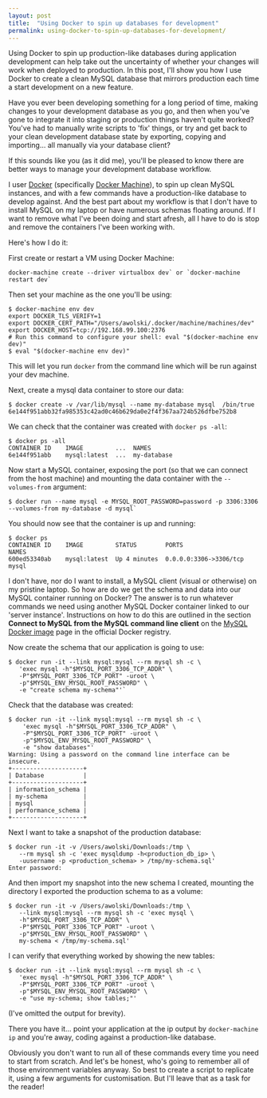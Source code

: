 ```yaml
---
layout: post
title:  "Using Docker to spin up databases for development"
permalink: using-docker-to-spin-up-databases-for-development/
---
```


Using Docker to spin up production-like databases during application development can help take out the uncertainty of whether your changes will work when deployed to production. In this post, I'll show you how I use Docker to create a clean MySQL database that mirrors production each time a start development on a new feature.

Have you ever been developing something for a long period of time, making changes to your development database as you go, and then when you've gone to integrate it into staging or production things haven't quite worked? You've had to manually write scripts to 'fix' things, or try and get back to your clean development database state by exporting, copying and importing... all manually via your database client?

If this sounds like you (as it did me), you'll be pleased to know there are better ways to manage your development database workflow. 

I user [Docker](https://www.docker.com/) (specifically [Docker Machine](https://docs.docker.com/machine/)), to spin up clean MySQL instances, and with a few commands have a production-like database to develop against. And the best part about my workflow is that I don't have to install MySQL on my laptop or have numerous schemas floating around. If I want to remove what I've been doing and start afresh, all I have to do is stop and remove the containers I've been working with.

Here's how I do it:

First create or restart a VM using Docker Machine:

```
docker-machine create --driver virtualbox dev` or `docker-machine restart dev`
```

Then set your machine as the one you'll be using:

```
$ docker-machine env dev
export DOCKER_TLS_VERIFY=1
export DOCKER_CERT_PATH="/Users/awolski/.docker/machine/machines/dev"
export DOCKER_HOST=tcp://192.168.99.100:2376
# Run this command to configure your shell: eval "$(docker-machine env dev)"
$ eval "$(docker-machine env dev)"
```

This will let you run `docker` from the command line which will be run against your dev machine.

Next, create a mysql data container to store our data:

```
$ docker create -v /var/lib/mysql --name my-database mysql  /bin/true
6e144f951abb32fa985353c42ad0c46b629da0e2f4f367aa724b526dfbe752b8
```

We can check that the container was created with `docker ps -all`:

```
$ docker ps -all
CONTAINER ID    IMAGE         ...  NAMES
6e144f951abb    mysql:latest  ...  my-database
```

Now start a MySQL container, exposing the port (so that we can connect from the host machine) and mounting the data container with the `--volumes-from` argument:

```
$ docker run --name mysql -e MYSQL_ROOT_PASSWORD=password -p 3306:3306 --volumes-from my-database -d mysql`
```

You should now see that the container is up and running:

```
$ docker ps
CONTAINER ID    IMAGE         STATUS        PORTS                   NAMES
600ed53340ab    mysql:latest  Up 4 minutes  0.0.0.0:3306->3306/tcp  mysql
```

I don't have, nor do I want to install, a MySQL client (visual or otherwise) on my pristine laptop. So how are do we get the schema and data into our MySQL container running on Docker? The answer is to run whatever commands we need using another MySQL Docker container linked to our 'server instance'. Instructions on how to do this are outlined in the section **Connect to MySQL from the MySQL command line client** on the [MySQL Docker image](https://registry.hub.docker.com/_/mysql/) page in the official Docker registry.

Now create the schema that our application is going to use:

```
$ docker run -it --link mysql:mysql --rm mysql sh -c \
   'exec mysql -h"$MYSQL_PORT_3306_TCP_ADDR" \
   -P"$MYSQL_PORT_3306_TCP_PORT" -uroot \
   -p"$MYSQL_ENV_MYSQL_ROOT_PASSWORD" \
   -e "create schema my-schema"'`
```

Check that the database was created:

```
$ docker run -it --link mysql:mysql --rm mysql sh -c \
    'exec mysql -h"$MYSQL_PORT_3306_TCP_ADDR" \
    -P"$MYSQL_PORT_3306_TCP_PORT" -uroot \
    -p"$MYSQL_ENV_MYSQL_ROOT_PASSWORD" \
    -e "show databases"'
Warning: Using a password on the command line interface can be insecure.
+--------------------+
| Database           |
+--------------------+
| information_schema |
| my-schema          |
| mysql              |
| performance_schema |
+--------------------+
```

Next I want to take a snapshot of the production database:

```
$ docker run -it -v /Users/awolski/Downloads:/tmp \
   --rm mysql sh -c 'exec mysqldump -h<production_db_ip> \
   -uusername -p <production_schema> > /tmp/my-schema.sql'
Enter password:
```

And then import my snapshot into the new schema I created, mounting the directory I exported the production schema to as a volume:

```
$ docker run -it -v /Users/awolski/Downloads:/tmp \
   --link mysql:mysql --rm mysql sh -c 'exec mysql \
   -h"$MYSQL_PORT_3306_TCP_ADDR" \
   -P"$MYSQL_PORT_3306_TCP_PORT" -uroot \
   -p"$MYSQL_ENV_MYSQL_ROOT_PASSWORD" \
   my-schema < /tmp/my-schema.sql'
```

I can verify that everything worked by showing the new tables:

```
$ docker run -it --link mysql:mysql --rm mysql sh -c \
   'exec mysql -h"$MYSQL_PORT_3306_TCP_ADDR" \
   -P"$MYSQL_PORT_3306_TCP_PORT" -uroot \
   -p"$MYSQL_ENV_MYSQL_ROOT_PASSWORD" \
   -e "use my-schema; show tables;"'
```

(I've omitted the output for brevity).

There you have it... point your application at the ip output by `docker-machine ip` and you're away, coding against a production-like database.

Obviously you don't want to run all of these commands every time you need to start from scratch. And let's be honest, who's going to remember all of those environment variables anyway. So best to create a script to replicate it, using a few arguments for customisation. But I'll leave that as a task for the reader!